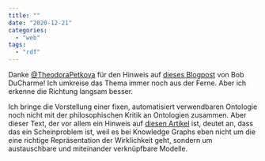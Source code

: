 ```yaml
---
title: ""
date: "2020-12-21"
categories: 
  - "web"
tags: 
  - "rdf"
---
```


Danke [@TheodoraPetkova](https://twitter.com/theodorapetkova "Teodora Petkova auf Twitter") für den Hinweis auf [dieses Blogpost](http://www.bobdc.com/blog/knowledgegraphs/ "Knowledge Graphs! ") von Bob DuCharme! Ich umkreise das Thema immer noch aus der Ferne. Aber ich erkenne die Richtung langsam besser.

Ich bringe die Vorstellung einer fixen, automatisiert verwendbaren Ontologie noch nicht mit der philosophischen Kritik an Ontologien zusammen. Aber dieser Text, der vor allem ein Hinweis auf [diesen Artikel](https://arxiv.org/pdf/2003.02320.pdf "Schloss Dagstuhl Papier über Knowledge Graphs") ist, deutet an, dass das ein Scheinproblem ist, weil es bei Knowledge Graphs eben nicht um die eine richtige Repräsentation der Wirklichkeit geht, sondern um austauschbare und miteinander verknüpfbare Modelle.
